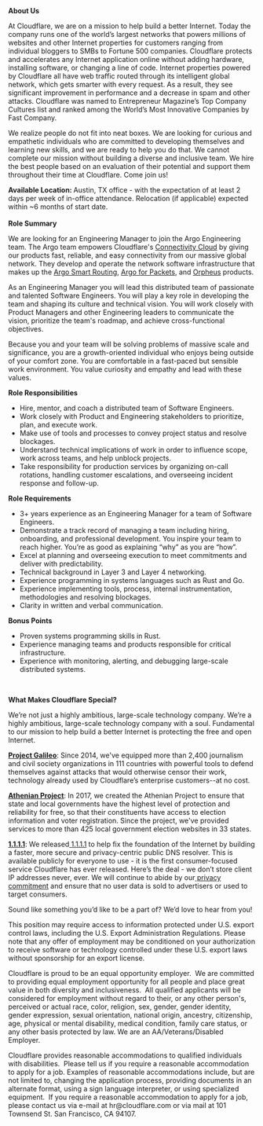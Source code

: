 <div class="content-intro">
	<div><strong>About Us</strong></div>
	<div>
		<p>At Cloudflare, we are on a mission to help build a better Internet. Today the company runs one of the world’s largest networks that powers millions of websites and other Internet properties for customers ranging from individual bloggers to SMBs to Fortune 500 companies. Cloudflare protects and accelerates any Internet application online without adding hardware, installing software, or changing a line of code. Internet properties powered by Cloudflare all have web traffic routed through its intelligent global network, which gets smarter with every request. As a result, they see significant improvement in performance and a decrease in spam and other attacks. Cloudflare was named to Entrepreneur Magazine’s Top Company Cultures list and ranked among the World’s Most Innovative Companies by Fast Company.&nbsp;</p>
		<p><span style="font-weight: 400;">We realize people do not fit into neat boxes. We are looking for curious and empathetic individuals who are committed to developing themselves and learning new skills, and we are ready to help you do that. We cannot complete our mission without building a diverse and inclusive team. We hire the best people based on an evaluation of their potential and support them throughout their time at Cloudflare. Come join us!&nbsp;</span></p>
	</div>
</div>
<p><strong>Available Location:&nbsp;</strong>Austin, TX office - with the expectation of at least 2 days per week of in-office attendance. Relocation (if applicable) expected within ~6 months of start date.<strong><br><br>Role Summary</strong></p>
<p>We are looking for an Engineering Manager to join the Argo Engineering team. The Argo team empowers Cloudflare's <a href="https://www.cloudflare.com/connectivity-cloud/">Connectivity Cloud</a> by giving our products fast, reliable, and easy connectivity from our massive global network. They develop and operate the network software infrastructure that makes up the <a href="https://developers.cloudflare.com/argo-smart-routing/">Argo Smart Routing</a>, <a href="https://developers.cloudflare.com/argo-smart-routing/argo-for-packets/">Argo for Packets</a>, and <a href="https://blog.cloudflare.com/orpheus-saves-internet-requests-while-maintaining-speed/">Orpheus</a> products.</p>
<p>As an Engineering Manager you will lead this distributed team of passionate and talented Software Engineers. You will play a key role in developing the team and shaping its culture and technical vision. You will work closely with Product Managers and other Engineering leaders to communicate the vision, prioritize the team's roadmap, and achieve cross-functional objectives.</p>
<p>Because you and your team will be solving problems of massive scale and significance, you are a growth-oriented individual who enjoys being outside of your comfort zone. You are comfortable in a fast-paced but sensible work environment. You value curiosity and empathy and lead with these values.</p>
<p><strong>Role Responsibilities</strong></p>
<ul>
	<li>Hire, mentor, and coach a distributed team of Software Engineers.</li>
	<li>Work closely with Product and Engineering stakeholders to prioritize, plan, and execute work.</li>
	<li>Make use of tools and processes to convey project status and resolve blockages.</li>
	<li>Understand technical implications of work in order to influence scope, work across teams, and help unblock projects.</li>
	<li>Take responsibility for production services by organizing on-call rotations, handling customer escalations, and overseeing incident response and follow-up.</li>
</ul>
<p><strong>Role Requirements</strong></p>
<ul>
	<li>3+ years experience as an Engineering Manager for a team of Software Engineers.</li>
	<li>Demonstrate a track record of managing a team including hiring, onboarding, and professional development. You inspire your team to reach higher. You’re as good as explaining “why” as you are “how”.</li>
	<li>Excel at planning and overseeing execution to meet commitments and deliver with predictability.</li>
	<li>Technical background in Layer 3 and Layer 4 networking.</li>
	<li>Experience programming in systems languages such as Rust and Go.</li>
	<li>Experience implementing tools, process, internal instrumentation, methodologies and resolving blockages.</li>
	<li>Clarity in written and verbal communication.</li>
</ul>
<p><strong>Bonus Points</strong></p>
<ul>
	<li>Proven systems programming skills in Rust.</li>
	<li>Experience managing teams and products responsible for critical infrastructure.</li>
	<li>Experience with monitoring, alerting, and debugging large-scale distributed systems.</li>
</ul>
<p>&nbsp;</p>
<div class="content-conclusion">
	<p><strong>What Makes Cloudflare Special?</strong></p>
	<p><span style="font-weight: 400;">We’re not just a highly ambitious, large-scale technology company. We’re a highly ambitious, large-scale technology company with a soul. Fundamental to our mission to help build a better Internet is protecting the free and open Internet.</span></p>
	<p><a href="https://blog.cloudflare.com/protecting-free-expression-online/"><strong>Project Galileo</strong></a><span style="font-weight: 400;">: Since 2014, we've equipped more than 2,400 journalism and civil society organizations in 111 countries with powerful tools to defend themselves against attacks that would otherwise censor their work, technology already used by Cloudflare’s enterprise customers--at no cost.</span></p>
	<p><strong><a href="https://www.cloudflare.com/athenian/">Athenian Project</a></strong><span style="font-weight: 400;">: In 2017, we created the Athenian Project to ensure that state and local governments have the highest level of protection and reliability for free, so that their constituents have access to election information and voter registration. Since the project, we've provided services to more than 425 local government election websites in 33 states.</span></p>
	<p><a href="https://1.1.1.1/"><strong>1.1.1.1</strong></a><span style="font-weight: 400;">: We released</span><a href="https://1.1.1.1/"> <span style="font-weight: 400;">1.1.1.1</span></a><span style="font-weight: 400;"> to help fix the foundation of the Internet by building a faster, more secure and privacy-centric public DNS resolver. This is available publicly for everyone to use - it is the first consumer-focused service Cloudflare has ever released. Here’s the deal - we don’t store client IP addresses never, ever. We will continue to abide by our</span><a href="https://developers.cloudflare.com/1.1.1.1/privacy/public-dns-resolver"> privacy commitment</a><span style="font-weight: 400;"> and ensure that no user data is sold to advertisers or used to target consumers.</span></p>
	<p><span style="font-weight: 400;">Sound like something you’d like to be a part of? We’d love to hear from you!</span></p>
	<p><span style="font-weight: 400;">This position may require access to information protected under U.S. export control laws, including the U.S. Export Administration Regulations. Please note that any offer of employment may be conditioned on your authorization to receive software or technology controlled under these U.S. export laws without sponsorship for an export license.</span></p>
	<p><span style="font-weight: 400;">Cloudflare is proud to be an equal opportunity employer. &nbsp;We are committed to providing equal employment opportunity for all people and place great value in both diversity and inclusiveness. &nbsp;All qualified applicants will be considered for employment without regard to their, or any other person's, perceived or actual</span> <span style="font-weight: 400;">race, color, religion, sex, gender, gender identity, gender expression, sexual orientation, national origin, ancestry, citizenship, age, physical or mental disability, medical condition, family care status, or any other basis protected by law. </span><span style="font-weight: 400;">We are an AA/Veterans/Disabled Employer.</span></p>
	<p><span style="font-weight: 400;">Cloudflare provides reasonable accommodations to qualified individuals with disabilities. &nbsp;Please tell us if you require a reasonable accommodation to apply for a job. Examples of reasonable accommodations include, but are not limited to, changing the application process, providing documents in an alternate format, using a sign language interpreter, or using specialized equipment. &nbsp;If you require a reasonable accommodation to apply for a job, please contact us via e-mail at </span><span style="font-weight: 400;">hr@cloudflare.com</span><span style="font-weight: 400;"> or via mail at 101 Townsend St. San Francisco, CA 94107.</span></p>
</div>